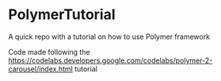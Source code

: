 # PolymerTutorial
A quick repo with a tutorial on how to use Polymer framework

Code made following the https://codelabs.developers.google.com/codelabs/polymer-2-carousel/index.html tutorial
